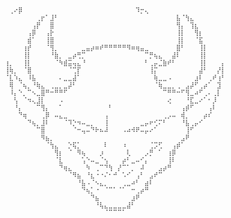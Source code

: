 ⠀⠀⠀⠀⠀⠀⠀⠀
⠀⢀⠔⡿⠀⠀⠀⠀⠀⠀⠀⠀⠀⠀⠀⠀⠀⠀⠀⠀⠀⠀⠀⠀⠀⠀⠀⠀⠀⠹⡒⢄⠀⠀⠀⠀⠀⠀⠀⠀⠀
⠀⠀⠀⠀⠀⠀⠀⢀⡖⠁⣸⠃⠀⠀⠀⠀⠀⠀⠀⠀⠀⠀⠀⠀⠀⠀⠀⠀⠀⠀⠀⠀⠀⠀⠀⠀⠀⠀⣧⠈⢳⣄⠀⠀⠀⠀⠀⠀⠀
⠀⠀⠀⠀⠀⠀⢠⡟⠀⠀⣿⠀⠀⠀⠀⠀⠀⠀⠀⠀⠀⠀⠀⠀⠀⠀⠀⠀⠀⠀⠀⠀⠀⠀⠀⠀⠀⠀⢻⡄⠀⢹⣆⠀⠀⠀⠀⠀⠀
⠀⠀⠀⠀⠀⢠⡿⠀⠀⢠⡗⠀⠀⠀⠀⠀⠀⠀⠀⠀⠀⠀⠀⠀⠀⠀⠀⠀⠀⠀⠀⠀⠀⠀⠀⠀⠀⠀⢸⡇⠀⠀⢻⡆⠀⠀⠀⠀⠀
⠀⠀⠀⠀⠀⣾⠁⠀⠀⢸⣿⠀⠀⠀⠀⠀⠀⠀⠀⠀⠀⠀⠀⠀⠀⠀⠀⠀⠀⠀⠀⠀⠀⠀⠀⠀⠀⠀⢸⡇⠀⠀⠈⣯⠀⠀⠀⠀⠀
⠀⠀⠀⠀⢰⡞⠀⠀⠀⠈⢻⡀⠀⠀⠀⠀⠀⣀⣤⡴⠶⠞⠛⠛⠛⠛⠛⠻⠶⢶⣤⣀⠀⠀⠀⠀⠀⠀⣿⠃⠀⠀⠀⢸⡇⠀⠀⠀⠀
⠀⠀⠀⠀⢸⡇⠀⠀⠀⠀⠘⣷⡀⠀⣀⡴⢛⡉⠀⠀⠀⠀⠀⠀⠀⠀⠀⠀⠀⠀⠀⠉⡛⢦⣄⠀⠀⣼⠇⠀⠀⠀⠀⢸⡇⠀⠀⠀⠀
⢰⡀⠀⠀⢸⡇⠀⠀⠀⠀⠀⠈⠳⣾⣭⢤⣄⠘⠀⠀⠀⠀⠀⠀⠀⠀⠀⠀⠀⠀⠀⠃⢀⡤⣈⣷⠞⠃⠀⠀⠀⠀⠀⢸⡇⠀⠀⠀⡄
⢸⢷⡀⠀⠈⣿⠀⠀⠀⠀⠀⠀⠀⠀⠈⢉⡏⠀⠀⠀⠀⠀⠀⠀⠀⠀⠀⠀⠀⠀⠀⠀⢸⡍⠀⠀⠀⠀⠀⠀⠀⠀⠀⣼⠃⠀⠀⡜⡇
⠈⣇⠱⣄⠀⠸⣧⠀⠀⠀⠀⠀⠄⣀⣀⣼⠁⠀⠀⠀⠀⠀⠀⠀⠀⠀⠀⠀⠀⠀⠀⠀⠀⢷⣀⣀⠠⠀⠀⠀⠀⠀⣰⠇⠀⢀⠞⢰⠃
⠀⢿⠀⠈⢦⡀⠘⢷⣄⠀⢀⣀⡀⣀⡼⠃⠀⠀⠀⠀⠀⠀⠀⠀⠀⠀⠀⠀⠀⠀⠀⠀⠀⠈⢷⣀⣀⡀⢀⠀⣠⡼⠋⢀⡴⠁⠀⣹⠀
⠀⠸⡄⠑⡀⠉⠢⣀⣿⠛⠒⠛⠛⠋⠀⠀⠀⠀⠀⠀⠀⠀⠀⠀⠀⠀⠀⠀⠀⠀⠀⠀⠀⠀⠀⠉⠛⠛⠒⠋⢻⣀⠴⠋⢀⠄⢀⡇⠀
⠀⠀⢣⠀⠈⠲⢄⣸⡇⠀⠀⠀⠠⠀⠀⠀⠀⠀⠀⠀⠀⠀⠀⠀⠀⠀⠀⠀⠀⠀⠀⠀⠀⠀⠀⠀⢔⠀⠀⠀⠘⣏⣀⠔⠁⠂⡸⠀⠀
⠀⠀⠘⡄⠀⠀⠀⠉⢻⡄⠀⠀⠁⠀⠀⠀⠀⠀⠀⠀⠀⠀⠀⠃⠀⠀⠀⠀⠀⠀⠀⠀⠀⠀⠀⠀⠀⠀⠀⢠⡾⠋⠀⠀⠀⢠⠇⠀⠀
⠀⠀⠀⠙⢶⠀⠀⠀⢀⡿⠀⠤⣄⣀⠀⠀⠀⠀⠀⠀⠀⠀⢠⠀⠀⠀⠀⠀⠀⠀⠀⠀⠀⠀⠀⢀⡠⠤⠀⢾⡀⠀⠀⠀⡴⠎⠀⠀⠀
⠀⠀⠀⠀⠀⠙⢦⡀⣸⠇⠀⠀⠀⠈⠹⡑⠲⠤⣀⡀⠀⠀⢸⠀⠀⠀⠀⠀⠀⠀⣀⡤⠖⢊⠍⠃⠀⠀⠀⠘⣧⢀⡤⠊⠀⠀⠀⠀⠀
⠀⠀⠀⠀⠀⠀⠀⠉⣿⠀⠀⠀⠀⠀⠀⠈⠒⢤⠤⠙⠗⠦⠼⠀⠀⠀⠠⠴⠺⠟⠤⡤⠔⠁⠀⠀⠀⠀⠀⠀⢸⠋⠀⠀⠀⠀⠀⠀⠀
⠀⠀⠀⠀⠀⠀⠀⠀⠻⣦⡀⠀⠀⠀⠀⠀⠀⠀⠀⠀⠀⠀⠀⠀⠀⠀⠀⠀⠀⠀⠀⠀⠀⠀⠀⠀⠀⠀⠀⣠⠟⠀⠀⠀⠀⠀⠀⠀⠀
⠀⠀⠀⠀⠀⠀⠀⠀⠀⠈⢳⣄⠀⠀⡑⢯⡁⠀⠀⠀⠀⠀⠇⠀⠀⠀⠰⠀⠀⠀⠀⠀⢈⡩⢋⠀⠀⢠⡾⠁⠀⠀⠀⠀⠀⠀⠀⠀⠀
⠀⠀⠀⠀⠀⠀⠀⠀⠀⠀⠀⢻⡆⠀⠈⠀⠻⢦⠀⠀⠀⡰⠀⠀⠀⠀⠀⢇⠀⠀⠀⡠⡛⠀⠁⠀⢰⡿⠀⠀⠀⠀⠀⠀⠀⠀⠀⠀⠀
⠀⠀⠀⠀⠀⠀⠀⠀⠀⠀⠀⠈⣇⠀⠀⠀⠀⢡⠑⠤⣀⠈⢢⠀⠀⠀⡴⠃⣀⠤⠊⡄⠀⠀⠀⠀⢸⠇⠀⠀⠀⠀⠀⠀⠀⠀⠀⠀⠀
⠀⠀⠀⠀⠀⠀⠀⠀⠀⠀⠀⠀⠙⢶⣄⠀⠀⠀⠳⠀⢀⠉⠙⢳⠀⡜⠉⠁⡀⠀⠼⠀⠀⠀⣠⡴⠛⠀⠀⠀⠀⠀⠀⠀⠀⠀⠀⠀⠀
⠀⠀⠀⠀⠀⠀⠀⠀⠀⠀⠀⠀⠀⠀⠈⠻⣦⠀⠘⣆⠐⠐⠌⠂⠚⠀⠡⠊⠀⢠⠃⠀⣠⠞⠉⠀⠀⠀⠀⠀⠀⠀⠀⠀⠀⠀⠀⠀⠀
⠀⠀⠀⠀⠀⠀⠀⠀⠀⠀⠀⠀⠀⠀⠀⠀⠘⣧⠠⠈⠢⣄⡀⠀⠀⠀⢀⣀⠴⠃⠀⣴⠇⠀⠀⠀⠀⠀⠀⠀⠀⠀⠀⠀⠀⠀⠀⠀⠀
⠀⠀⠀⠀⠀⠀⠀⠀⠀⠀⠀⠀⠀⠀⠀⠀⠀⠙⢦⡁⠐⠀⠈⠉⠁⠈⠁⠀⠒⢀⡴⠛⠀⠀⠀⠀⠀⠀⠀⠀⠀⠀⠀⠀⠀⠀⠀⠀⠀
⠀⠀⠀⠀⠀⠀⠀⠀⠀⠀⠀⠀⠀⠀⠀⠀⠀⠀⠀⠙⣦⠀⠀⠀⠀⠀⠀⠀⣰⠟⠀⠀⠀⠀⠀⠀⠀⠀⠀⠀⠀⠀⠀⠀⠀⠀⠀⠀⠀
⠀⠀⠀⠀⠀⠀⠀⠀⠀⠀⠀⠀⠀⠀⠀⠀⠀⠀⠀⠀⠘⢧⣄⣀⣀⣀⣀⣼⠃⠀⠀⠀⠀⠀⠀⠀⠀⠀⠀⠀⠀⠀⠀⠀⠀⠀⠀⠀⠀
⠀⠀⠀⠀⠀⠀⠀⠀⠀⠀⠀⠀⠀⠀⠀⠀⠀⠀⠀⠀⠀⠀⠈⠉⠉⠉⠁⠀⠀⠀⠀⠀⠀
